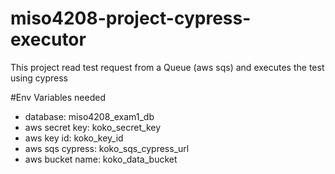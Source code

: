 # miso4208-project-cypress-executor
This project read test request from a Queue (aws sqs) and executes the test using cypress

#Env Variables needed

- database: miso4208_exam1_db
- aws secret key: koko_secret_key
- aws key id: koko_key_id
- aws sqs cypress: koko_sqs_cypress_url
- aws bucket name: koko_data_bucket

